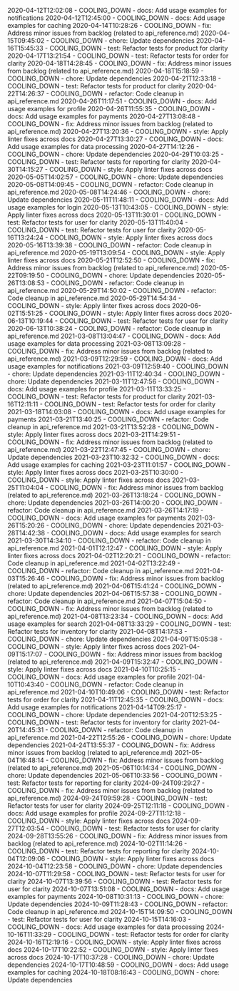 2020-04-12T12:02:08 - COOLING_DOWN - docs: Add usage examples for notifications
2020-04-12T12:45:00 - COOLING_DOWN - docs: Add usage examples for caching
2020-04-14T10:28:26 - COOLING_DOWN - fix: Address minor issues from backlog (related to api_reference.md)
2020-04-15T09:45:02 - COOLING_DOWN - chore: Update dependencies
2020-04-16T15:45:33 - COOLING_DOWN - test: Refactor tests for product for clarity
2020-04-17T13:21:54 - COOLING_DOWN - test: Refactor tests for order for clarity
2020-04-18T14:28:45 - COOLING_DOWN - fix: Address minor issues from backlog (related to api_reference.md)
2020-04-18T15:18:59 - COOLING_DOWN - chore: Update dependencies
2020-04-21T12:33:18 - COOLING_DOWN - test: Refactor tests for product for clarity
2020-04-22T14:26:37 - COOLING_DOWN - refactor: Code cleanup in api_reference.md
2020-04-26T11:17:51 - COOLING_DOWN - docs: Add usage examples for profile
2020-04-26T11:55:35 - COOLING_DOWN - docs: Add usage examples for payments
2020-04-27T13:08:48 - COOLING_DOWN - fix: Address minor issues from backlog (related to api_reference.md)
2020-04-27T13:20:36 - COOLING_DOWN - style: Apply linter fixes across docs
2020-04-27T13:30:27 - COOLING_DOWN - docs: Add usage examples for data processing
2020-04-27T14:12:26 - COOLING_DOWN - chore: Update dependencies
2020-04-29T10:03:25 - COOLING_DOWN - test: Refactor tests for reporting for clarity
2020-04-30T14:15:27 - COOLING_DOWN - style: Apply linter fixes across docs
2020-05-05T14:02:57 - COOLING_DOWN - chore: Update dependencies
2020-05-08T14:09:45 - COOLING_DOWN - refactor: Code cleanup in api_reference.md
2020-05-08T14:24:46 - COOLING_DOWN - chore: Update dependencies
2020-05-11T11:48:11 - COOLING_DOWN - docs: Add usage examples for login
2020-05-13T10:43:05 - COOLING_DOWN - style: Apply linter fixes across docs
2020-05-13T11:30:01 - COOLING_DOWN - test: Refactor tests for user for clarity
2020-05-13T11:40:04 - COOLING_DOWN - test: Refactor tests for user for clarity
2020-05-16T13:24:24 - COOLING_DOWN - style: Apply linter fixes across docs
2020-05-16T13:39:38 - COOLING_DOWN - refactor: Code cleanup in api_reference.md
2020-05-19T13:09:54 - COOLING_DOWN - style: Apply linter fixes across docs
2020-05-21T12:52:50 - COOLING_DOWN - fix: Address minor issues from backlog (related to api_reference.md)
2020-05-22T09:19:50 - COOLING_DOWN - chore: Update dependencies
2020-05-26T13:08:53 - COOLING_DOWN - refactor: Code cleanup in api_reference.md
2020-05-29T14:50:02 - COOLING_DOWN - refactor: Code cleanup in api_reference.md
2020-05-29T14:54:34 - COOLING_DOWN - style: Apply linter fixes across docs
2020-06-02T15:51:25 - COOLING_DOWN - style: Apply linter fixes across docs
2020-06-13T10:19:44 - COOLING_DOWN - test: Refactor tests for user for clarity
2020-06-13T10:38:24 - COOLING_DOWN - refactor: Code cleanup in api_reference.md
2021-03-08T13:04:47 - COOLING_DOWN - docs: Add usage examples for data processing
2021-03-08T13:09:28 - COOLING_DOWN - fix: Address minor issues from backlog (related to api_reference.md)
2021-03-09T12:29:59 - COOLING_DOWN - docs: Add usage examples for notifications
2021-03-09T12:59:40 - COOLING_DOWN - chore: Update dependencies
2021-03-11T12:40:34 - COOLING_DOWN - chore: Update dependencies
2021-03-11T12:47:56 - COOLING_DOWN - docs: Add usage examples for profile
2021-03-11T13:33:25 - COOLING_DOWN - test: Refactor tests for product for clarity
2021-03-16T12:11:11 - COOLING_DOWN - test: Refactor tests for order for clarity
2021-03-18T14:03:08 - COOLING_DOWN - docs: Add usage examples for payments
2021-03-21T13:40:25 - COOLING_DOWN - refactor: Code cleanup in api_reference.md
2021-03-21T13:52:28 - COOLING_DOWN - style: Apply linter fixes across docs
2021-03-21T14:29:51 - COOLING_DOWN - fix: Address minor issues from backlog (related to api_reference.md)
2021-03-22T12:47:45 - COOLING_DOWN - chore: Update dependencies
2021-03-23T10:32:32 - COOLING_DOWN - docs: Add usage examples for caching
2021-03-23T11:01:57 - COOLING_DOWN - style: Apply linter fixes across docs
2021-03-25T10:30:00 - COOLING_DOWN - style: Apply linter fixes across docs
2021-03-25T11:04:04 - COOLING_DOWN - fix: Address minor issues from backlog (related to api_reference.md)
2021-03-26T13:18:24 - COOLING_DOWN - chore: Update dependencies
2021-03-26T14:00:20 - COOLING_DOWN - refactor: Code cleanup in api_reference.md
2021-03-26T14:17:19 - COOLING_DOWN - docs: Add usage examples for payments
2021-03-26T15:20:26 - COOLING_DOWN - chore: Update dependencies
2021-03-28T14:42:38 - COOLING_DOWN - docs: Add usage examples for search
2021-03-30T14:34:10 - COOLING_DOWN - refactor: Code cleanup in api_reference.md
2021-04-01T12:12:47 - COOLING_DOWN - style: Apply linter fixes across docs
2021-04-02T12:20:21 - COOLING_DOWN - refactor: Code cleanup in api_reference.md
2021-04-02T13:22:49 - COOLING_DOWN - refactor: Code cleanup in api_reference.md
2021-04-03T15:26:46 - COOLING_DOWN - fix: Address minor issues from backlog (related to api_reference.md)
2021-04-06T15:41:24 - COOLING_DOWN - chore: Update dependencies
2021-04-06T15:57:38 - COOLING_DOWN - refactor: Code cleanup in api_reference.md
2021-04-07T15:04:50 - COOLING_DOWN - fix: Address minor issues from backlog (related to api_reference.md)
2021-04-08T13:23:34 - COOLING_DOWN - docs: Add usage examples for search
2021-04-08T13:33:29 - COOLING_DOWN - test: Refactor tests for inventory for clarity
2021-04-08T14:17:53 - COOLING_DOWN - chore: Update dependencies
2021-04-09T15:05:38 - COOLING_DOWN - style: Apply linter fixes across docs
2021-04-09T15:17:07 - COOLING_DOWN - fix: Address minor issues from backlog (related to api_reference.md)
2021-04-09T15:32:47 - COOLING_DOWN - style: Apply linter fixes across docs
2021-04-10T10:25:15 - COOLING_DOWN - docs: Add usage examples for profile
2021-04-10T10:43:40 - COOLING_DOWN - refactor: Code cleanup in api_reference.md
2021-04-10T10:49:06 - COOLING_DOWN - test: Refactor tests for order for clarity
2021-04-11T12:45:35 - COOLING_DOWN - docs: Add usage examples for notifications
2021-04-14T09:25:17 - COOLING_DOWN - chore: Update dependencies
2021-04-20T12:53:25 - COOLING_DOWN - test: Refactor tests for inventory for clarity
2021-04-20T14:45:31 - COOLING_DOWN - refactor: Code cleanup in api_reference.md
2021-04-22T12:55:26 - COOLING_DOWN - chore: Update dependencies
2021-04-24T13:55:37 - COOLING_DOWN - fix: Address minor issues from backlog (related to api_reference.md)
2021-05-04T16:48:14 - COOLING_DOWN - fix: Address minor issues from backlog (related to api_reference.md)
2021-05-06T10:14:34 - COOLING_DOWN - chore: Update dependencies
2021-05-06T10:33:56 - COOLING_DOWN - test: Refactor tests for reporting for clarity
2024-09-24T09:29:27 - COOLING_DOWN - fix: Address minor issues from backlog (related to api_reference.md)
2024-09-24T09:59:28 - COOLING_DOWN - test: Refactor tests for user for clarity
2024-09-25T12:11:18 - COOLING_DOWN - docs: Add usage examples for profile
2024-09-27T11:12:18 - COOLING_DOWN - style: Apply linter fixes across docs
2024-09-27T12:03:54 - COOLING_DOWN - test: Refactor tests for user for clarity
2024-09-28T13:55:26 - COOLING_DOWN - fix: Address minor issues from backlog (related to api_reference.md)
2024-10-02T11:14:26 - COOLING_DOWN - test: Refactor tests for reporting for clarity
2024-10-04T12:09:06 - COOLING_DOWN - style: Apply linter fixes across docs
2024-10-04T12:23:58 - COOLING_DOWN - chore: Update dependencies
2024-10-07T11:29:58 - COOLING_DOWN - test: Refactor tests for user for clarity
2024-10-07T13:39:56 - COOLING_DOWN - test: Refactor tests for user for clarity
2024-10-07T13:51:08 - COOLING_DOWN - docs: Add usage examples for payments
2024-10-08T10:31:13 - COOLING_DOWN - chore: Update dependencies
2024-10-09T11:28:43 - COOLING_DOWN - refactor: Code cleanup in api_reference.md
2024-10-15T14:09:50 - COOLING_DOWN - test: Refactor tests for user for clarity
2024-10-15T14:16:03 - COOLING_DOWN - docs: Add usage examples for data processing
2024-10-16T11:33:29 - COOLING_DOWN - test: Refactor tests for order for clarity
2024-10-16T12:19:16 - COOLING_DOWN - style: Apply linter fixes across docs
2024-10-17T10:22:52 - COOLING_DOWN - style: Apply linter fixes across docs
2024-10-17T10:37:28 - COOLING_DOWN - chore: Update dependencies
2024-10-17T10:48:59 - COOLING_DOWN - docs: Add usage examples for caching
2024-10-18T08:16:43 - COOLING_DOWN - chore: Update dependencies
